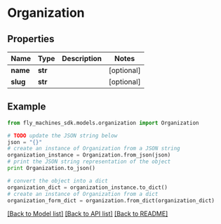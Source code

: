 # Organization


## Properties
Name | Type | Description | Notes
------------ | ------------- | ------------- | -------------
**name** | **str** |  | [optional] 
**slug** | **str** |  | [optional] 

## Example

```python
from fly_machines_sdk.models.organization import Organization

# TODO update the JSON string below
json = "{}"
# create an instance of Organization from a JSON string
organization_instance = Organization.from_json(json)
# print the JSON string representation of the object
print Organization.to_json()

# convert the object into a dict
organization_dict = organization_instance.to_dict()
# create an instance of Organization from a dict
organization_form_dict = organization.from_dict(organization_dict)
```
[[Back to Model list]](../README.md#documentation-for-models) [[Back to API list]](../README.md#documentation-for-api-endpoints) [[Back to README]](../README.md)


